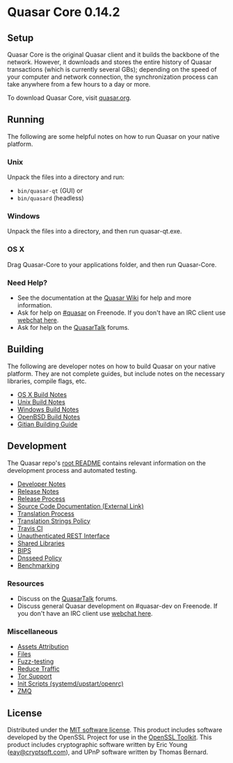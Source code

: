 Quasar Core 0.14.2
=====================

Setup
---------------------
Quasar Core is the original Quasar client and it builds the backbone of the network. However, it downloads and stores the entire history of Quasar transactions (which is currently several GBs); depending on the speed of your computer and network connection, the synchronization process can take anywhere from a few hours to a day or more.

To download Quasar Core, visit [quasar.org](https://quasar.org).

Running
---------------------
The following are some helpful notes on how to run Quasar on your native platform.

### Unix

Unpack the files into a directory and run:

- `bin/quasar-qt` (GUI) or
- `bin/quasard` (headless)

### Windows

Unpack the files into a directory, and then run quasar-qt.exe.

### OS X

Drag Quasar-Core to your applications folder, and then run Quasar-Core.

### Need Help?

* See the documentation at the [Quasar Wiki](https://quasar.info/)
for help and more information.
* Ask for help on [#quasar](http://webchat.freenode.net?channels=quasar) on Freenode. If you don't have an IRC client use [webchat here](http://webchat.freenode.net?channels=quasar).
* Ask for help on the [QuasarTalk](https://quasartalk.io/) forums.

Building
---------------------
The following are developer notes on how to build Quasar on your native platform. They are not complete guides, but include notes on the necessary libraries, compile flags, etc.

- [OS X Build Notes](build-osx.md)
- [Unix Build Notes](build-unix.md)
- [Windows Build Notes](build-windows.md)
- [OpenBSD Build Notes](build-openbsd.md)
- [Gitian Building Guide](gitian-building.md)

Development
---------------------
The Quasar repo's [root README](/README.md) contains relevant information on the development process and automated testing.

- [Developer Notes](developer-notes.md)
- [Release Notes](release-notes.md)
- [Release Process](release-process.md)
- [Source Code Documentation (External Link)](https://dev.visucore.com/quasar/doxygen/)
- [Translation Process](translation_process.md)
- [Translation Strings Policy](translation_strings_policy.md)
- [Travis CI](travis-ci.md)
- [Unauthenticated REST Interface](REST-interface.md)
- [Shared Libraries](shared-libraries.md)
- [BIPS](bips.md)
- [Dnsseed Policy](dnsseed-policy.md)
- [Benchmarking](benchmarking.md)

### Resources
* Discuss on the [QuasarTalk](https://quasartalk.io/) forums.
* Discuss general Quasar development on #quasar-dev on Freenode. If you don't have an IRC client use [webchat here](http://webchat.freenode.net/?channels=quasar-dev).

### Miscellaneous
- [Assets Attribution](assets-attribution.md)
- [Files](files.md)
- [Fuzz-testing](fuzzing.md)
- [Reduce Traffic](reduce-traffic.md)
- [Tor Support](tor.md)
- [Init Scripts (systemd/upstart/openrc)](init.md)
- [ZMQ](zmq.md)

License
---------------------
Distributed under the [MIT software license](/COPYING).
This product includes software developed by the OpenSSL Project for use in the [OpenSSL Toolkit](https://www.openssl.org/). This product includes
cryptographic software written by Eric Young ([eay@cryptsoft.com](mailto:eay@cryptsoft.com)), and UPnP software written by Thomas Bernard.
